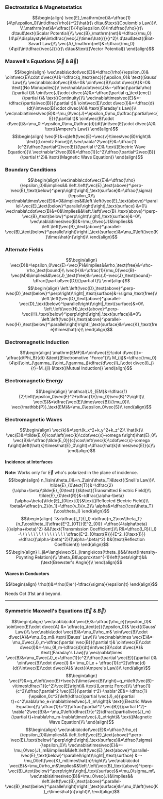 ### Electrostatics & Magnetostatics
$$\begin{align}
\vec{E}_\mathrm{net}&=\dfrac{1}{4\pi\epsilon_0}\int\dfrac{\rho}{r^2}\hat{r}\ d\tau&\text{(Coulomb's Law)}\\
V_\mathrm{net}&=\dfrac{1}{4\pi\epsilon_0}\int\dfrac{\rho}{r}\ d\tau&\text{(Scalar Potential)}\\
\vec{B}_\mathrm{net}&=\dfrac{\mu_0}{4\pi}\displaystyle\int\dfrac{\vec{J}\times\hat{r}}{r^2}\ d\tau&\text{(Biot-Savart Law)}\\
\vec{A}_\mathrm{net}&=\dfrac{\mu_0}{4\pi}\int\dfrac{\vec{J}}{r}\ d\tau&\text{(Vector Potential)}
\end{align}$$
### Maxwell's Equations $\left(\vec{E}\ \&\ \vec{B}\right)$
$$\begin{align}
\vec\nabla\cdot\vec{E}&=\dfrac{\rho}{\epsilon_0}&
\oint\vec{E}\cdot d\vec{A}&=\dfrac{q_\text{enc}}{\epsilon_0}&
\text{(Gauss' Law)}\\
\vec\nabla\cdot\vec{B}&=0&
\oint\vec{B}\cdot d\vec{A}&=0&
\text{(No Monopoles)}\\
\vec\nabla\cdot\vec{J}&=-\dfrac{\partial\rho}{\partial t}&
\oint\vec{J}\cdot d\vec{A}&=-\dfrac{\partial q_\text{enc}}{\partial t}&
\text{(Continuity)}\\
\vec\nabla\times\vec{E}&=-\dfrac{\partial\vec{B}}{\partial t}&
\oint\vec{E}\cdot d\vec{l}&=-\dfrac{d}{dt}\int\vec{B}\cdot d\vec{A}&
\text{(Faraday's Law)}\\
\vec\nabla\times\vec{B}&=\mu_0\vec{J}+\epsilon_0\mu_0\dfrac{\partial\vec{E}}{\partial t}&
\oint\vec{B}\cdot d\vec{l}&=\mu_0I+\epsilon_0\mu_0\dfrac{d}{dt}\int\vec{E}\cdot d\vec{A}&
\text{(Ampere's Law)}
\end{align}$$
$$\begin{align}
\vec{F}&=q\left(\vec{E}+\vec{v}\times\vec{B}\right)&
\text{(Lorentz Force)}\\
\vec\nabla^2\vec{E}&=\dfrac{1}{c^2}\dfrac{\partial^2\vec{E}}{\partial t^2}&
\text{(Electric Wave Equation)}\\
\vec\nabla^2\vec{B}&=\dfrac{1}{c^2}\dfrac{\partial^2\vec{B}}{\partial t^2}&
\text{(Magnetic Wave Equation)}
\end{align}$$
### Boundary Conditions
$$\begin{align}
\vec\nabla\cdot\vec{E}&=\dfrac{\rho}{\epsilon_0}&\implies&& \left.\left(\vec{E}_\text{above}^\perp-\vec{E}_\text{below}^\perp\right)\right|_\text{surface}&=\dfrac{\sigma}{\epsilon_0}\\
\vec\nabla\times\vec{E}&=0&\implies&&\left.\left(\vec{E}_\text{above}^\parallel-\vec{E}_\text{below}^\parallel\right)\right|_\text{surface} &=0\\
\vec\nabla\cdot\vec{B}&=0&\implies&&\left.\left(\vec{B}_\text{above}^\perp-\vec{B}_\text{below}^\perp\right)\right|_\text{surface}&=0\\
\vec\nabla\times\vec{B}&=\mu_0\vec{J}&\implies&& \left.\left(\vec{B}_\text{above}^\parallel-\vec{B}_\text{below}^\parallel\right)\right|_\text{surface}&=\mu_0\left(\vec{K}\times\hat{n}\right)\\
\end{align}$$
### Alternate Fields
$$\begin{align}
\vec{D}&=\epsilon_0\vec{E}+\vec{P}&\implies&&\rho_\text{free}&=\rho-\rho_\text{bound}\\
\vec{H}&=\dfrac{1}{\mu_0}\vec{B}-\vec{M}&\implies&&\vec{J}_\text{free}&=\vec{J}-\vec{J}_\text{bound}-\dfrac{\partial\vec{D}}{\partial t}\\
\end{align}$$
$$\begin{align}
\left.\left(\vec{D}_\text{above}^\perp-\vec{D}_\text{below}^\perp\right)\right|_\text{surface}&=\sigma_\text{free}\\
\left.\left(\vec{D}_\text{above}^\parallel-\vec{D}_\text{below}^\parallel\right)\right|_\text{surface}&=0\\
\left.\left(\vec{H}_\text{above}^\perp-\vec{H}_\text{below}^\perp\right)\right|_\text{surface}&=0\\
\left.\left(\vec{H}_\text{above}^\parallel-\vec{H}_\text{below}^\parallel\right)\right|_\text{surface}&=\vec{K}_\text{free}\times\hat{n}\\
\end{align}$$
### Electromagnetic Induction
$$\begin{align}
\mathrm{EMF}&=\oint\vec{E}\cdot d\vec{l}=-\dfrac{d\Phi_B}{dt}
&\text{(Electromotive "Force")}\\
M_{ij}&=\dfrac{\mu_0}{4\pi}\oint_{\gamma_i}\oint_{\gamma_j}\dfrac{d\vec{l}_i\cdot d\vec{l}_j}{r}=M_{ji}
&\text{(Mutual Induction)}
\end{align}$$
### Electromagnetic Energy
$$\begin{align}
\mathcal{U}_{EM}&=\dfrac{1}{2}\left(\epsilon_0\vec{E}^2+\dfrac{1}{\mu_0}\vec{B}^2\right)\\
\vec{S}&=\dfrac{\vec{E}\times\vec{B}}{\mu_0}\\
\vec{\mathbb{P}}_\text{EM}&=\mu_0\epsilon_0\vec{S}\\
\end{align}$$
### Electromagnetic Waves
$$\begin{align}
\vec{k}&=\sqrt{k_x^2+k_y^2+k_z^2}\ \hat{k}\\
\vec{E}&=\tilde{E_0}\cos\left(\vec{k}\cdot\vec{x}-\omega t\right)\hat{E}_0\\
\vec{B}&=\dfrac{\tilde{E_0}}{c}\cos\left(\vec{k}\cdot\vec{x}-\omega t\right)\left(\hat{k}\times\hat{E}_0\right)=\dfrac{\hat{k}\times\vec{E}}{c}\\
\end{align}$$
#### Incidence at Interfaces
**Note:** Works only for $\vec{E}$ who's polarized in the plane of incidence.
$$\begin{align}
n_1\sin(\theta_I)&=n_2\sin(\theta_T)&\text{(Snell's Law)}\\
\tilde{E}_{0\text{T}}&=\dfrac{2}{\alpha+\beta}\tilde{E}_{0\text{I}}&\text{(Transmitted Electric Field)}\\
\tilde{E}_{0\text{R}}&=\dfrac{\alpha-\beta}{\alpha+\beta}\tilde{E}_{0\text{I}}&\text{(Reflected Electric Field)}\\
\beta&=\dfrac{n_2}{n_1}=\dfrac{v_1}{v_2}\\
\alpha&=\dfrac{\cos\theta_T}{\cos\theta_I}
\end{align}$$
$$\begin{align}
T&=\dfrac{I_T}{I_I}
=\dfrac{n_2\cos\theta_T}{n_1\cos\theta_I}\dfrac{E^2_{0T}}{E^2_{0I}}
=\dfrac{4\alpha\beta}{(\alpha+\beta)^2}
&&(\text{Transmission Coefficient})\\
R&=\dfrac{I_R}{I_I}
=\ \ \ \ \ \ \ \ \ \ \ \ \ \ \ \ \ \dfrac{E^2_{0\text{R}}}{E^2_{0\text{I}}}
=\dfrac{(\alpha-\beta)^2}{(\alpha+\beta)^2}
&&(\text{Reflection Coefficient})
\end{align}$$
$$\begin{align}
I_j&=\langle\vec{S}_j\rangle\cos(\theta_j)&&(\text{Intensity-Poynting Relation})\\
\theta_B&\approx\tan^{-1}\left(\beta\right)&&(\text{Brewster's Angle})\\
\end{align}$$
#### Waves in Conductors
$$\begin{align}
\rho(t)&=\rho(0)e^{-\tfrac{\sigma}{\epsilon}t}
\end{align}$$








Needs Oct 31st and beyond.






















---
### Symmetric Maxwell's Equations ($\vec{E}$ & $\vec{B}$)
$$\begin{align}
\vec\nabla\cdot \vec{E}&=\dfrac{\rho_e}{\epsilon_0}&
\oint\vec{E}\cdot d\vec{A} &= \dfrac{q_\text{e}}{\epsilon_0}&
\text{(Gauss' Law)}\\
\vec\nabla\cdot \vec{B}&=\mu_0\rho_m&
\oint\vec{B}\cdot d\vec{A}&=\mu_0q_m&
\text{(Bauss' Law)}\\
\vec\nabla\times \vec{E}&=-\mu_0\vec{J}_m-\dfrac{\partial \vec{B}}{\partial t}&
\oint\vec{E}\cdot d\vec{l}&=-\mu_0I_m-\dfrac{d}{dt}\int\vec{B}\cdot d\vec{A}&
\text{(Faraday's Law)}\\
\vec\nabla\times \vec{B}&=\mu_0\vec{J}_e+\dfrac{1}{c^2}\dfrac{\partial \vec{E}}{\partial t}&
\oint\vec{B}\cdot d\vec{l} &= \mu_0I_e + \dfrac{1}{c^2}\dfrac{d}{dt}\int\vec{E}\cdot d\vec{A}&
\text{(Ampere's Law)}\\
\end{align}$$
$$\begin{align}
\vec{F}&=q_e\left(\vec{E}+\vec{v}\times\vec{B}\right)+q_m\left(\vec{B}-v\times\dfrac{1}{c^2}\vec{E}\right)&
\text{(Lorentz Force)}\\
\dfrac{1}{c^2}\dfrac{\partial^2 \vec{E}}{\partial t^2}-\nabla^2E&=-\dfrac{1}{\epsilon_0c^2}\left(\dfrac{\partial \vec{J}_e}{\partial t}+c^2\nabla\rho_e+\nabla\times\vec{J}_m\right)&
\text{(Electric Wave Equation)}\\
\dfrac{1}{c^2}\dfrac{\partial^2 \vec{B}}{\partial t^2}-\nabla^2\vec{B}&=-\mu_0\left(\dfrac{1}{c^2}\dfrac{\partial\vec{J}_m}{\partial t}+\nabla\rho_m-\nabla\times\vec{J}_e\right)&
\text{(Magnetic Wave Equation)}\\
\end{align}$$
$$\begin{align}
\vec\nabla\cdot\vec{E}&=\dfrac{\rho_e}{\epsilon_0}&\implies&& \left.\left(\vec{E}_\text{above}^\perp-\vec{E}_\text{below}^\perp\right)\right|_\text{surface}&=\dfrac{\sigma}{\epsilon_0}\\
\vec\nabla\times\vec{E}&=-\mu_0\vec{J}_m&\implies&&\left.\left(\vec{E}_\text{above}^\parallel-\vec{E}_\text{below}^\parallel\right)\right|_\text{surface} &=-\mu_0\left(\vec{K}_m\times\hat{n}\right)\\
\vec\nabla\cdot \vec{B}&=\mu_0\rho_m&\implies&&\left.\left(\vec{B}_\text{above}^\perp-\vec{B}_\text{below}^\perp\right)\right|_\text{surface}&=\mu_0\sigma_m\\
\vec\nabla\times\vec{B}&=\mu_0\vec{J}&\implies&& \left.\left(\vec{B}_\text{above}^\parallel-\vec{B}_\text{below}^\parallel\right)\right|_\text{surface}&=\mu_0\left(\vec{K}_e\times\hat{n}\right)\\
\end{align}$$

